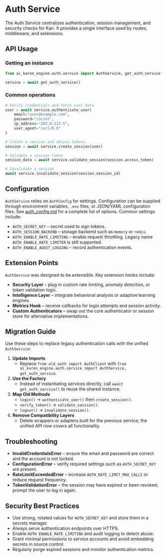 # Auth Service

The Auth Service centralizes authentication, session management, and security checks for Kari. It provides a single interface used by routes, middleware, and extensions.

## API Usage

### Getting an instance
```python
from ai_karen_engine.auth.service import AuthService, get_auth_service

service = await get_auth_service()
```

### Common operations
```python
# Verify credentials and fetch user data
user = await service.authenticate_user(
    email="user@example.com",
    password="s3cret",
    ip_address="203.0.113.5",
    user_agent="curl/8.0"
)

# Create a session and obtain tokens
session = await service.create_session(user)

# Validate a session token
session_data = await service.validate_session(session.access_token)

# Invalidate a session
await service.invalidate_session(session.session_id)
```

## Configuration

`AuthService` relies on `AuthConfig` for settings. Configuration can be supplied through environment variables, `.env` files, or JSON/YAML configuration files. See [auth_config.md](auth_config.md) for a complete list of options. Common settings include:

- `AUTH_SECRET_KEY` – secret used to sign tokens.
- `AUTH_SESSION_BACKEND` – storage backend such as `memory` or `redis`.
- `AUTH_ENABLE_RATE_LIMITING` – enable request throttling. Legacy name `AUTH_ENABLE_RATE_LIMITER` is still supported.
- `AUTH_ENABLE_AUDIT_LOGGING` – record authentication events.

## Extension Points

`AuthService` was designed to be extensible. Key extension hooks include:

- **Security Layer** – plug in custom rate limiting, anomaly detection, or token validation logic.
- **Intelligence Layer** – integrate behavioral analysis or adaptive learning engines.
- **Metrics Hook** – receive callbacks for login attempts and session activity.
- **Custom Authenticators** – swap out the core authenticator or session store for alternative implementations.

## Migration Guide

Use these steps to replace legacy authentication calls with the unified `AuthService`:

1. **Update Imports**
   - Replace `from old_auth import AuthClient` with `from ai_karen_engine.auth.service import AuthService, get_auth_service`.
2. **Use the Factory**
   - Instead of instantiating services directly, call `await get_auth_service()` to reuse the shared instance.
3. **Map Old Methods**
   - `login()` → `authenticate_user()` then `create_session()`.
   - `verify_token()` → `validate_session()`.
   - `logout()` → `invalidate_session()`.
4. **Remove Compatibility Layers**
   - Delete wrappers or adapters built for the previous service; the unified API now covers all functionality.

## Troubleshooting

- **InvalidCredentialsError** – ensure the email and password are correct and the account is not locked.
- **ConfigurationError** – verify required settings such as `AUTH_SECRET_KEY` are present.
- **RateLimitExceededError** – increase `AUTH_RATE_LIMIT_MAX_CALLS` or reduce request frequency.
- **TokenValidationError** – the session may have expired or been revoked; prompt the user to log in again.

## Security Best Practices

- Use strong, rotated values for `AUTH_SECRET_KEY` and store them in a secrets manager.
- Always serve authentication endpoints over HTTPS.
- Enable `AUTH_ENABLE_RATE_LIMITING` and audit logging to detect abuse.
- Grant minimal permissions to service accounts and avoid embedding secrets in source control.
- Regularly purge expired sessions and monitor authentication metrics.
